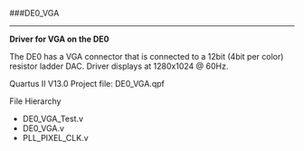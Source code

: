 ###DE0_VGA
***
**Driver for VGA on the DE0**

The DE0 has a VGA connector that is connected to a 12bit (4bit per color) resistor ladder DAC. Driver displays at 1280x1024 @ 60Hz.

Quartus II V13.0 Project file: DE0_VGA.qpf

File Hierarchy 
* DE0_VGA_Test.v
 * DE0_VGA.v
  * PLL_PIXEL_CLK.v

